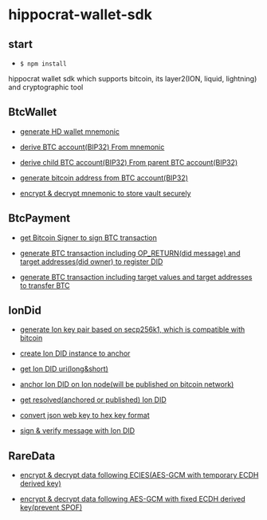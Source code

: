 # hippocrat-wallet-sdk

## start

- `$ npm install`

hippocrat wallet sdk which supports bitcoin, its layer2(ION, liquid, lightning) and cryptographic tool

## BtcWallet

- [generate HD wallet mnemonic](https://github.com/hippocrat-dao/hippocrat-wallet-sdk/blob/develop/test/BtcWallet.spec.ts#L5)

- [derive BTC account(BIP32) From mnemonic](https://github.com/hippocrat-dao/hippocrat-wallet-sdk/blob/develop/test/BtcWallet.spec.ts#L15)

- [derive child BTC account(BIP32) From parent BTC account(BIP32)](https://github.com/hippocrat-dao/hippocrat-wallet-sdk/blob/develop/test/BtcWallet.spec.ts#L27)

- [generate bitcoin address from BTC account(BIP32)](https://github.com/hippocrat-dao/hippocrat-wallet-sdk/blob/develop/test/BtcWallet.spec.ts#L40)

- [encrypt & decrypt mnemonic to store vault securely](https://github.com/hippocrat-dao/hippocrat-wallet-sdk/blob/develop/test/BtcWallet.spec.ts#L55)

## BtcPayment

- [get Bitcoin Signer to sign BTC transaction](https://github.com/hippocrat-dao/hippocrat-wallet-sdk/blob/develop/test/BtcPayment.spec.ts#L5)

- [generate BTC transaction including OP_RETURN(did message) and target addresses(did owner) to register DID](https://github.com/hippocrat-dao/hippocrat-wallet-sdk/blob/develop/test/BtcPayment.spec.ts#L26)

- [generate BTC transaction including target values and target addresses to transfer BTC](https://github.com/hippocrat-dao/hippocrat-wallet-sdk/blob/develop/test/BtcPayment.spec.ts#L49)

## IonDid

- [generate Ion key pair based on secp256k1, which is compatible with bitcoin](https://github.com/hippocrat-dao/hippocrat-wallet-sdk/blob/develop/test/IonDid.spec.ts#L5)

- [create Ion DID instance to anchor](https://github.com/hippocrat-dao/hippocrat-wallet-sdk/blob/develop/test/IonDid.spec.ts#L22)

- [get Ion DID uri(long&short)](https://github.com/hippocrat-dao/hippocrat-wallet-sdk/blob/develop/test/IonDid.spec.ts#L56)

- [anchor Ion DID on Ion node(will be published on bitcoin network)](https://github.com/hippocrat-dao/hippocrat-wallet-sdk/blob/develop/test/IonDid.spec.ts#L92)

- [get resolved(anchored or published) Ion DID](https://github.com/hippocrat-dao/hippocrat-wallet-sdk/blob/develop/test/IonDid.spec.ts#L126)

- [convert json web key to hex key format](https://github.com/hippocrat-dao/hippocrat-wallet-sdk/blob/develop/test/IonDid.spec.ts#L140)

- [sign & verify message with Ion DID](https://github.com/hippocrat-dao/hippocrat-wallet-sdk/blob/develop/test/IonDid.spec.ts#L156)

## RareData

- [encrypt & decrypt data following ECIES(AES-GCM with temporary ECDH derived key)](https://github.com/hippocrat-dao/hippocrat-wallet-sdk/blob/develop/test/RareData.spec.ts#L5)

- [encrypt & decrypt data following AES-GCM with fixed ECDH derived key(prevent SPOF)](https://github.com/hippocrat-dao/hippocrat-wallet-sdk/blob/develop/test/RareData.spec.ts#L21)
